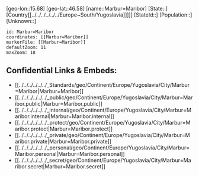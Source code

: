 ﻿---
location: [46.58,15.68]
mapzoom: [7,12] 
mapmarker: city 
type: City
tags:
- geo/City


SpocWebEntityId: 32270
isDeleted: false
confidential: public

---
[geo-lon::15.68]
[geo-lat::46.58]
[name::Marbur=Maribor]
[State::]
[Country[[../../../../../../Europe~South/Yugoslavia]]]]]
[StateId::]
[Population::]
[Unknown::]


```leaflet
id: Marbur=Maribor
coordinates: [[Marbur=Maribor]]
markerFile: [[Marbur=Maribor]]
defaultZoom: 11 
maxZoom: 18
```


## Confidential Links & Embeds: 
- [[../../../../../../_Standards/geo/Continent/Europe/Yugoslavia/City/Marbur=Maribor|Marbur=Maribor]] 
- [[../../../../../../_public/geo/Continent/Europe/Yugoslavia/City/Marbur=Maribor.public|Marbur=Maribor.public]] 
- [[../../../../../../_internal/geo/Continent/Europe/Yugoslavia/City/Marbur=Maribor.internal|Marbur=Maribor.internal]] 
- [[../../../../../../_protect/geo/Continent/Europe/Yugoslavia/City/Marbur=Maribor.protect|Marbur=Maribor.protect]] 
- [[../../../../../../_private/geo/Continent/Europe/Yugoslavia/City/Marbur=Maribor.private|Marbur=Maribor.private]] 
- [[../../../../../../_personal/geo/Continent/Europe/Yugoslavia/City/Marbur=Maribor.personal|Marbur=Maribor.personal]] 
- [[../../../../../../_secret/geo/Continent/Europe/Yugoslavia/City/Marbur=Maribor.secret|Marbur=Maribor.secret]] 
